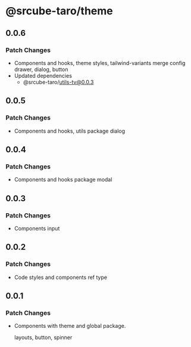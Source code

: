 # @srcube-taro/theme

## 0.0.6

### Patch Changes

- Components and hooks, theme styles, tailwind-variants merge config
    drawer, dialog, button
- Updated dependencies
  - @srcube-taro/utils-tv@0.0.3

## 0.0.5

### Patch Changes

- Components and hooks, utils package
  dialog

## 0.0.4

### Patch Changes

- Components and hooks package
  modal

## 0.0.3

### Patch Changes

- Components
  input

## 0.0.2

### Patch Changes

- Code styles and components ref type

## 0.0.1

### Patch Changes

- Components with theme and global package.

  layouts, button, spinner
